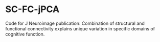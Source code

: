 # SC-FC-jPCA
Code for J Neuroimage publication: Combination of structural and functional connectivity explains unique variation in specific domains of cognitive function.
